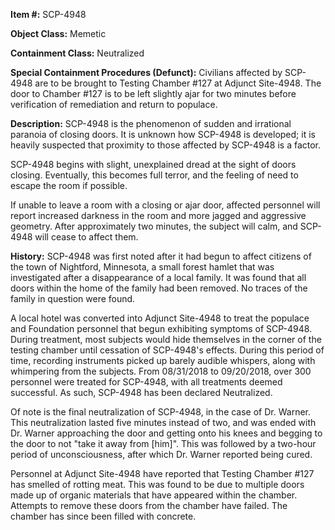 **Item #:** SCP-4948

**Object Class:** Memetic

**Containment Class:** Neutralized

**Special Containment Procedures (Defunct):** Civilians affected by SCP-4948 are to be brought to Testing Chamber #127 at Adjunct Site-4948. The door to Chamber #127 is to be left slightly ajar for two minutes before verification of remediation and return to populace.

**Description:** SCP-4948 is the phenomenon of sudden and irrational paranoia of closing doors. It is unknown how SCP-4948 is developed; it is heavily suspected that proximity to those affected by SCP-4948 is a factor.

SCP-4948 begins with slight, unexplained dread at the sight of doors closing. Eventually, this becomes full terror, and the feeling of need to escape the room if possible.

If unable to leave a room with a closing or ajar door, affected personnel will report increased darkness in the room and more jagged and aggressive geometry. After approximately two minutes, the subject will calm, and SCP-4948 will cease to affect them.

**History:** SCP-4948 was first noted after it had begun to affect citizens of the town of Nightford, Minnesota, a small forest hamlet that was investigated after a disappearance of a local family. It was found that all doors within the home of the family had been removed. No traces of the family in question were found.

A local hotel was converted into Adjunct Site-4948 to treat the populace and Foundation personnel that begun exhibiting symptoms of SCP-4948. During treatment, most subjects would hide themselves in the corner of the testing chamber until cessation of SCP-4948's effects. During this period of time, recording instruments picked up barely audible whispers, along with whimpering from the subjects. From 08/31/2018 to 09/20/2018, over 300 personnel were treated for SCP-4948, with all treatments deemed successful. As such, SCP-4948 has been declared Neutralized.

Of note is the final neutralization of SCP-4948, in the case of Dr. Warner. This neutralization lasted five minutes instead of two, and was ended with Dr. Warner approaching the door and getting onto his knees and begging to the door to not "take it away from \[him\]". This was followed by a two-hour period of unconsciousness, after which Dr. Warner reported being cured.

Personnel at Adjunct Site-4948 have reported that Testing Chamber #127 has smelled of rotting meat. This was found to be due to multiple doors made up of organic materials that have appeared within the chamber. Attempts to remove these doors from the chamber have failed. The chamber has since been filled with concrete.